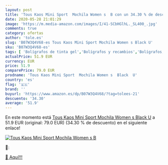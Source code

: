 ```yaml
---
layout: post
title: 'Tous Kaos Mini Sport  Mochila Women s  B con un 34.30 % de descuento'
date: 2020-05-28 21:01:29
image: 'https://m.media-amazon.com/images/I/41-SCbHGlhL._SL400_.jpg'
comments: true
category: ofertas
author: 'tole.es'
slug: 'B07W3Q4V68-es Tous Kaos Mini Sport Mochila Women s Black U'
sku: 'B07W3Q4V68-es'
tags: [ 'Bolígrafos de tinta gel','Bolígrafos y recambios','Bolígrafos, lápices y útiles de escritura','Oficina y papelería','Recambios para bolígrafos y plumas','mochila', ]
actualPrice: 51.9 EUR
currency: EUR
price: 51.9
comparePrice: 79.0 EUR
prodname: 'Tous Kaos Mini Sport  Mochila Women s  Black  U'
country: 'es'
flag: '🇪🇸'
brand: ''
buyurl: 'https://www.amazon.es/dp/B07W3Q4V68/?tag=tolees-21'
descuento: '34.30'
average: '51.9'
---
```


En este momento está [Tous Kaos Mini Sport  Mochila Women s  Black  U](https://www.amazon.es/dp/B07W3Q4V68/?tag=tolees-21) a 51.9 EUR (original: 79.0 EUR) (34.30 %  de descuento) en el siguiente enlace!

[![Tous Kaos Mini Sport  Mochila Women s  B](https://m.media-amazon.com/images/I/41-SCbHGlhL._SL400_.jpg)](https://www.amazon.es/dp/B07W3Q4V68/?tag=tolees-21)

🔎:


[🛒 Aquí!!!](https://www.amazon.es/dp/B07W3Q4V68/?tag=tolees-21)
